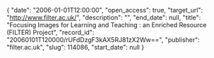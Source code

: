 {
  "date": "2006-01-01T12:00:00", 
  "open_access": true, 
  "target_url": "http://www.filter.ac.uk/", 
  "description": "", 
  "end_date": null, 
  "title": "Focusing Images for Learning and Teaching : an Enriched Resource (FILTER) Project", 
  "record_id": "20060101T120000/rUFdDzgF3kAX5RJ81zX2Ww==", 
  "publisher": "filter.ac.uk", 
  "slug": 114086, 
  "start_date": null
}

